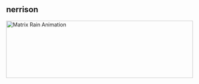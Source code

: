 ## nerrison
 
<picture>
 <img alt="Matrix Rain Animation" src="/assets/rain.gif" style="width: 100%; height: 20%;">
</picture>

